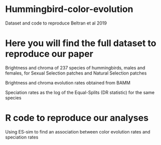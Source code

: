# Hummingbird-color-evolution
Dataset and code to reproduce Beltran et al 2019

# Here you will find the full dataset to reproduce our paper
Brightness and chroma of 237 species of hummingbirds, males and females, for Sexual Selection patches and Natural Selection patches

Brightness and chroma evolution rates obtained from BAMM

Speciation rates as the log of the Equal-Splits (DR statistic) for the same species

# R code to reproduce our analyses
Using ES-sim to find an association between color evolution rates and speciation rates
